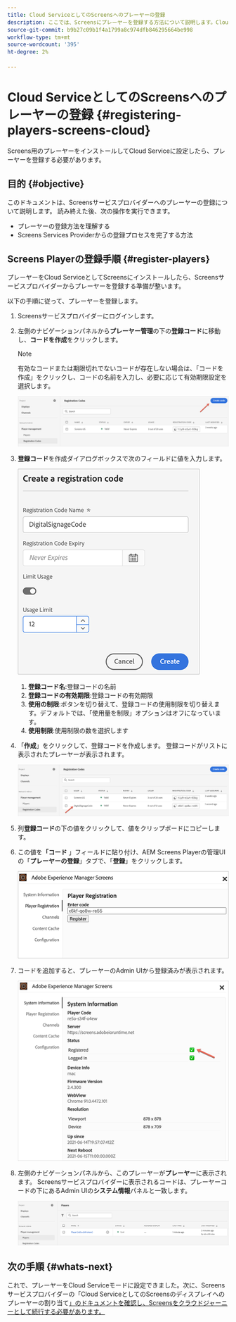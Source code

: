 ```yaml
---
title: Cloud ServiceとしてのScreensへのプレーヤーの登録
description: ここでは、Screensにプレーヤーを登録する方法について説明します。Cloud Service
source-git-commit: b9b27c09b1f4a1799a8c974dfb846295664be998
workflow-type: tm+mt
source-wordcount: '395'
ht-degree: 2%

---
```



# Cloud ServiceとしてのScreensへのプレーヤーの登録 {#registering-players-screens-cloud}

Screens用のプレーヤーをインストールしてCloud Serviceに設定したら、プレーヤーを登録する必要があります。

## 目的 {#objective}

このドキュメントは、Screensサービスプロバイダーへのプレーヤーの登録について説明します。 読み終えた後、次の操作を実行できます。

* プレーヤーの登録方法を理解する
* Screens Services Providerからの登録プロセスを完了する方法

## Screens Playerの登録手順 {#register-players}

プレーヤーをCloud ServiceとしてScreensにインストールしたら、Screensサービスプロバイダーからプレーヤーを登録する準備が整います。

以下の手順に従って、プレーヤーを登録します。

1. Screensサービスプロバイダーにログインします。

1. 左側のナビゲーションパネルから&#x200B;**プレーヤー管理**&#x200B;の下の&#x200B;**登録コード**&#x200B;に移動し、**コードを作成**&#x200B;をクリックします。

   >[!NOTE]
   >有効なコードまたは期限切れでないコードが存在しない場合は、「コードを作成」をクリックし、コードの名前を入力し、必要に応じて有効期限設定を選択します。

   ![画像](/help/screens-cloud/assets/player/register-player1.png)

1. **登録コード**&#x200B;を作成ダイアログボックスで次のフィールドに値を入力します。

   ![画像](/help/screens-cloud/assets/player/register-player2.png)

   1. **登録コード名**:登録コードの名前
   1. **登録コードの有効期限**:登録コードの有効期限
   1. **使用の制限**:ボタンを切り替えて、登録コードの使用制限を切り替えます。デフォルトでは、「使用量を制限」オプションはオフになっています。
   1. **使用制限**:使用制限の数を選択します

1. 「**作成**」をクリックして、登録コードを作成します。 登録コードがリストに表示されたプレーヤーが表示されます。

   ![画像](/help/screens-cloud/assets/player/register-player3.png)

1. 列&#x200B;**登録コード**&#x200B;の下の値をクリックして、値をクリップボードにコピーします。

1. この値を&#x200B;**「コード** 」フィールドに貼り付け、AEM Screens Playerの管理UIの「**プレーヤーの登録**」タブで、「**登録**」をクリックします。

   ![画像](/help/screens-cloud/assets/player/register-player4.png)


1. コードを追加すると、プレーヤーのAdmin UIから登録済みが表示されます。

   ![画像](/help/screens-cloud/assets/player/register-player5.png)

1. 左側のナビゲーションパネルから、このプレーヤーが&#x200B;**プレーヤー**&#x200B;に表示されます。 Screensサービスプロバイダーに表示されるコードは、プレーヤーコードの下にあるAdmin UIの&#x200B;**システム情報**&#x200B;パネルと一致します。

   ![画像](/help/screens-cloud/assets/player/register-player6.png)

## 次の手順 {#whats-next}

これで、プレーヤーをCloud Serviceモードに設定できました。次に、Screensサービスプロバイダーの「Cloud ServiceとしてのScreensのディスプレイへのプレーヤーの割り当て[」のドキュメントを確認し、Screensをクラウドジャーニーとして続行する必要があります。](/help/screens-cloud/managing-players-registration/assigning-player-display.md)